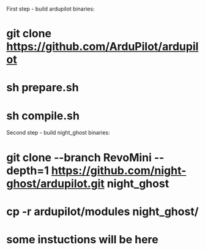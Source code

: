 First step - build ardupilot binaries:

# git clone https://github.com/ArduPilot/ardupilot
# sh prepare.sh
# sh compile.sh

Second step - build night_ghost binaries:
# git clone --branch RevoMini --depth=1  https://github.com/night-ghost/ardupilot.git night_ghost
# cp -r ardupilot/modules night_ghost/
# some instuctions will be here


